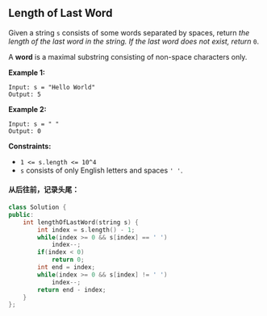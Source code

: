 ## Length of Last Word

Given a string `s` consists of some words separated by spaces, return *the length of the last word in the string. If the last word does not exist, return* `0`.

A **word** is a maximal substring consisting of non-space characters only.

**Example 1:**

```
Input: s = "Hello World"
Output: 5
```

**Example 2:**

```
Input: s = " "
Output: 0
```

**Constraints:**

- `1 <= s.length <= 10^4`
- `s` consists of only English letters and spaces `' '`.

#### 从后往前，记录头尾：

```c++
class Solution {
public:
    int lengthOfLastWord(string s) {
        int index = s.length() - 1;
        while(index >= 0 && s[index] == ' ')
            index--;
        if(index < 0)
            return 0;
        int end = index;
        while(index >= 0 && s[index] != ' ')
            index--;
        return end - index;
    }
};
```

